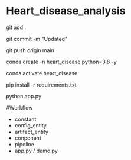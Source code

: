 # Heart_disease_analysis

git add .

git commit -m "Updated"

git push origin main

conda create -n heart_disease python=3.8 -y

conda activate heart_disease

pip install -r requirements.txt

python app.py

#Workflow
* constant
* config_entity
* artifact_entity
* conponent
* pipeline
* app.py / demo.py
